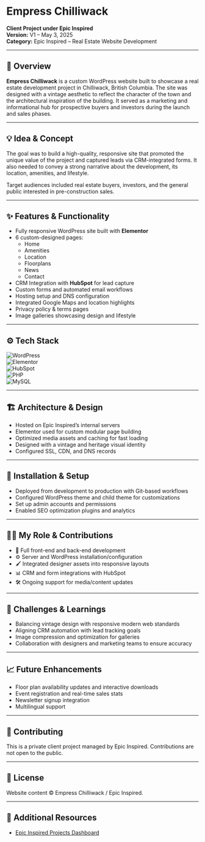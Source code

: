 # **Empress Chilliwack**  
**Client Project under Epic Inspired**  
**Version:** V1 – May 3, 2025  
**Category:** Epic Inspired – Real Estate Website Development  

---

## 🧭 Overview  
**Empress Chilliwack** is a custom WordPress website built to showcase a real estate development project in Chilliwack, British Columbia. The site was designed with a vintage aesthetic to reflect the character of the town and the architectural inspiration of the building. It served as a marketing and informational hub for prospective buyers and investors during the launch and sales phases.

---

## 💡 Idea & Concept  
The goal was to build a high-quality, responsive site that promoted the unique value of the project and captured leads via CRM-integrated forms. It also needed to convey a strong narrative about the development, its location, amenities, and lifestyle.  

Target audiences included real estate buyers, investors, and the general public interested in pre-construction sales.

---

## ✨ Features & Functionality  
- Fully responsive WordPress site built with **Elementor**  
- 6 custom-designed pages:
  - Home  
  - Amenities  
  - Location  
  - Floorplans  
  - News  
  - Contact  
- CRM Integration with **HubSpot** for lead capture  
- Custom forms and automated email workflows  
- Hosting setup and DNS configuration  
- Integrated Google Maps and location highlights  
- Privacy policy & terms pages  
- Image galleries showcasing design and lifestyle  

---

## ⚙️ Tech Stack  
![WordPress](https://img.shields.io/badge/WordPress-21759B?style=for-the-badge&logo=wordpress&logoColor=white)  
![Elementor](https://img.shields.io/badge/Elementor-92003B?style=for-the-badge&logo=elementor&logoColor=white)  
![HubSpot](https://img.shields.io/badge/HubSpot-F26B38?style=for-the-badge&logo=hubspot&logoColor=white)  
![PHP](https://img.shields.io/badge/PHP-777BB4?style=for-the-badge&logo=php&logoColor=white)  
![MySQL](https://img.shields.io/badge/MySQL-4479A1?style=for-the-badge&logo=mysql&logoColor=white)  

---

## 🏗 Architecture & Design  
- Hosted on Epic Inspired’s internal servers  
- Elementor used for custom modular page building  
- Optimized media assets and caching for fast loading  
- Designed with a vintage and heritage visual identity  
- Configured SSL, CDN, and DNS records  

---

## 🚀 Installation & Setup  
- Deployed from development to production with Git-based workflows  
- Configured WordPress theme and child theme for customizations  
- Set up admin accounts and permissions  
- Enabled SEO optimization plugins and analytics  

---

## 🧑‍💻 My Role & Contributions  
- 🔧 Full front-end and back-end development  
- ⚙️ Server and WordPress installation/configuration  
- 🖌 Integrated designer assets into responsive layouts  
- 📊 CRM and form integrations with HubSpot  
- 🛠 Ongoing support for media/content updates  

---

## 🧗 Challenges & Learnings  
- Balancing vintage design with responsive modern web standards  
- Aligning CRM automation with lead tracking goals  
- Image compression and optimization for galleries  
- Collaboration with designers and marketing teams to ensure accuracy  

---

## 📈 Future Enhancements  
- Floor plan availability updates and interactive downloads  
- Event registration and real-time sales stats  
- Newsletter signup integration  
- Multilingual support  

---

## 🤝 Contributing  
This is a private client project managed by Epic Inspired. Contributions are not open to the public.

---

## 🪪 License  
Website content © Empress Chilliwack / Epic Inspired.

---

## 🔗 Additional Resources  
- [Epic Inspired Projects Dashboard](../GitHubDashboard.md)